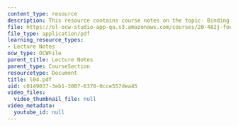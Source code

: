 ```yaml
---
content_type: resource
description: This resource contains course notes on the topic- Binding and Docking.
file: https://ol-ocw-studio-app-qa.s3.amazonaws.com/courses/20-482j-foundations-of-algorithms-and-computational-techniques-in-systems-biology-spring-2006/c01490373eb1300763700cce557dea45_l04.pdf
file_type: application/pdf
learning_resource_types:
- Lecture Notes
ocw_type: OCWFile
parent_title: Lecture Notes
parent_type: CourseSection
resourcetype: Document
title: l04.pdf
uid: c0149037-3eb1-3007-6370-0cce557dea45
video_files:
  video_thumbnail_file: null
video_metadata:
  youtube_id: null
---
```

